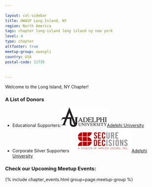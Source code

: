 ```yaml
---

layout: col-sidebar
title: OWASP Long Island, NY
region: North America
tags: chapter long-island long island ny new york
level: 4
type: chapter
altfooter: true
meetup-group: owaspli
country: USA
postal-code: 11735


---
```


Welcome to the Long Island, NY Chapter!

### A List of Donors
<ul class="no-bullets">
	<li>Educational Supporters:<a href="https://www.adelphi.edu/"><img src="/assets/images/AdelphiLogo-150x64.png" alt="Adelphi"/>Adelphi University</a></li>
	<li>Corporate Silver Supporters <a href="https://securedecisions.com/"><img src="/assets/images/200px-Secdec-logo_division.png" alt="Secure Decisions"/>Adelphi University</a></li>
</ul>

### Check our Upcoming Meetup Events:

{% include chapter_events.html group=page.meetup-group %}
<script type='text/javascript'>
  $(function(){
    $(".timeclass").hover(function() {
      utc_str = $(this).text();
      ndx = utc_str.indexOf(':');
      st_hour_str = utc_str.substring(0, ndx);
      st_min_str = utc_str.substring(ndx + 1, ndx + 3);
      utc_dt = luxon.DateTime.utc(2020, 06, 06, parseInt(st_hour_str), parseInt(st_min_str), 0);
      start_dt = utc_dt.setZone(luxon.DateTime.local().zoneName);

      ndx = utc_str.lastIndexOf(':');
      end_hour_str = utc_str.substring(ndx - 2, ndx - 1);
      end_min_str = utc_str.substring(ndx + 1, ndx + 3);
      utc_dt = luxon.DateTime.utc(2020, 06, 06, parseInt(end_hour_str), parseInt(end_min_str), 0);
      end_dt = utc_dt.setZone(luxon.DateTime.local().zoneName);
      popstr = start_dt.toLocaleString(luxon.DateTime.TIME_WITH_SECONDS) + ' to ' + end_dt.toLocaleString(luxon.DateTime.TIME_WITH_SHORT_OFFSET);
      $(this).prop('title', popstr);
    });
  });

  
</script>